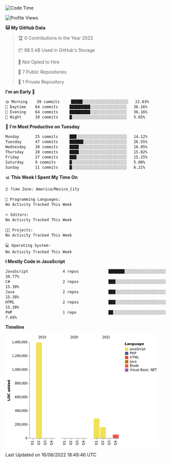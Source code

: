 <!--START_SECTION:waka-->
![Code Time](http://img.shields.io/badge/Code%20Time-0%20secs-blue)

![Profile Views](http://img.shields.io/badge/Profile%20Views-0-blue)

**🐱 My GitHub Data** 

> 🏆 0 Contributions in the Year 2022
 > 
> 📦 88.5 kB Used in GitHub's Storage 
 > 
> 🚫 Not Opted to Hire
 > 
> 📜 7 Public Repositories 
 > 
> 🔑 1 Private Repository 
 > 
**I'm an Early 🐤** 

```text
🌞 Morning    39 commits     █████░░░░░░░░░░░░░░░░░░░░   22.03% 
🌆 Daytime    64 commits     █████████░░░░░░░░░░░░░░░░   36.16% 
🌃 Evening    64 commits     █████████░░░░░░░░░░░░░░░░   36.16% 
🌙 Night      10 commits     █░░░░░░░░░░░░░░░░░░░░░░░░   5.65%

```
📅 **I'm Most Productive on Tuesday** 

```text
Monday       25 commits     ███░░░░░░░░░░░░░░░░░░░░░░   14.12% 
Tuesday      47 commits     ██████░░░░░░░░░░░░░░░░░░░   26.55% 
Wednesday    30 commits     ████░░░░░░░░░░░░░░░░░░░░░   16.95% 
Thursday     28 commits     ████░░░░░░░░░░░░░░░░░░░░░   15.82% 
Friday       27 commits     ███░░░░░░░░░░░░░░░░░░░░░░   15.25% 
Saturday     9 commits      █░░░░░░░░░░░░░░░░░░░░░░░░   5.08% 
Sunday       11 commits     █░░░░░░░░░░░░░░░░░░░░░░░░   6.21%

```


📊 **This Week I Spent My Time On** 

```text
⌚︎ Time Zone: America/Mexico_City

💬 Programming Languages: 
No Activity Tracked This Week

🔥 Editors: 
No Activity Tracked This Week

🐱‍💻 Projects: 
No Activity Tracked This Week

💻 Operating System: 
No Activity Tracked This Week

```

**I Mostly Code in JavaScript** 

```text
JavaScript               4 repos             ███████░░░░░░░░░░░░░░░░░░   30.77% 
C#                       2 repos             ███░░░░░░░░░░░░░░░░░░░░░░   15.38% 
Java                     2 repos             ███░░░░░░░░░░░░░░░░░░░░░░   15.38% 
HTML                     2 repos             ███░░░░░░░░░░░░░░░░░░░░░░   15.38% 
PHP                      1 repo              ██░░░░░░░░░░░░░░░░░░░░░░░   7.69%

```


**Timeline**

![Chart not found](https://raw.githubusercontent.com/JorgeGinez/JorgeGinez/main/charts/bar_graph.png) 


 Last Updated on 16/06/2022 18:49:46 UTC
<!--END_SECTION:waka-->
